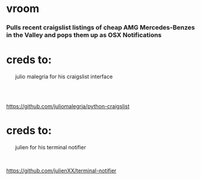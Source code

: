 # vroom
### Pulls recent craigslist listings of cheap AMG Mercedes-Benzes in the Valley and pops them up as OSX Notifications

# creds to: 
&nbsp;&nbsp;&nbsp;&nbsp;&nbsp;&nbsp;julio malegria for his craigslist interface</p><br>
&nbsp;&nbsp;&nbsp;&nbsp;&nbsp;&nbsp;<p>https://github.com/juliomalegria/python-craigslist</p>

# creds to: 
&nbsp;&nbsp;&nbsp;&nbsp;&nbsp;&nbsp;julien for his terminal notifier

&nbsp;&nbsp;&nbsp;&nbsp;&nbsp;&nbsp;<p>https://github.com/julienXX/terminal-notifier </p>

